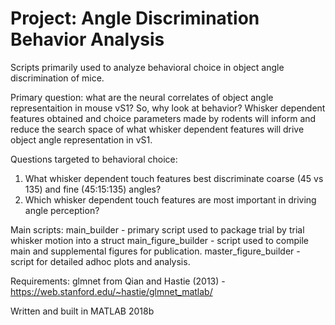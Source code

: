 # Project: Angle Discrimination Behavior Analysis

Scripts primarily used to analyze behavioral choice in object angle discrimination of mice. 

Primary question: what are the neural correlates of object angle representaition in mouse vS1? So, why look at behavior? 
Whisker dependent features obtained and choice parameters made by rodents will inform and reduce the search space of what whisker dependent features will drive object angle representation in vS1.

Questions targeted to behavioral choice:
1) What whisker dependent touch features best discriminate coarse (45 vs 135) and fine (45:15:135) angles? 
2) Which whisker dependent touch features are most important in driving angle perception? 

Main scripts: 
main_builder - primary script used to package trial by trial whisker motion into a struct 
main_figure_builder - script used to compile main and supplemental figures for publication. 
master_figure_builder - script for detailed adhoc plots and analysis. 

Requirements:
glmnet from Qian and Hastie (2013) - https://web.stanford.edu/~hastie/glmnet_matlab/

Written and built in MATLAB 2018b
